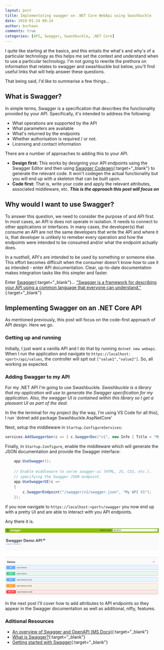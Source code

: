 ```yaml
---
layout: post
title: Implementating swagger on .NET Core WebApi using Swashbuckle
date: 2019-01-24 09:24
author: burhaan
comments: true
categories: [API, Swagger, Swashbuckle, .NET Core]
---
```


I quite like starting at the basics, and this entails the what's and why's of a particular technology as this helps me set the context and understand when to use a particular technology.
I'm not going to rewrite the prethora on information that relates to swagger and swashbuckle but below, you'll find useful links that will help answer these questions.

That being said, I'd like to summarise a few things...

## What is Swagger?

In simple terms, Swagger is a specification that describes the functionality provided by your API. Specifically, it's intended to address the following:

- What operations are supported by the API
- What parameters are available
- What's returned by the endpoints
- Whether authorisation is required / or not.
- Licensing and contact information

There are a number of approaches to adding this to your API.

- **Design first:** This works by designing your API endpoints using the Swagger Editor and then using [Swagger Codegen](https://swagger.io/tools/swagger-codegen/){:target="\_blank"} to generate the relevant code. It won't codegen the actual functionality but you will end up with a skeleton that can be built upon.
- **Code first:** That is, write your code and apply the relevant attributes, associated middleware, etc. **_This is the approach this post will focus on_**

## Why would I want to use Swagger?

To answer this question, we need to consider the purpose of and API first.
In most cases, an API is does not operate in isolation. It needs to connect to other applications or interfaces. In many cases, the developer(s) that consume an API are not the same developers that write the API and where it is, that developer is unlikely to remeber every operation and how the endpoints were intended to be consumed and/or what the endpoint actually does.

In a nusthell, API's are intended to be used by something or someone else.
This effort becomes difficult when the consumer doesn't know _how_ to use it as intended - enter API documentation. Clear, up-to-date documentation makes integration tasks like this simpler and faster.

Enter [Swagger](https://swagger.io/){:target="\_blank"}...
["Swagger is a framework for describing your API using a common language that everyone can understand."](https://blog.readme.io/what-is-swagger-and-why-it-matters/){:target="\_blank"}

## Implementing Swagger on an .NET Core API

As mentioned previously, this post will focus on the code-first approach of API design. Here we go.

### Getting up and running

Initially, I just want a vanilla API and I do that by running `dotnet new webapi`.
When I run the application and navigate to `https://localhost:<port>/api/values`, the controller will spit out `["value1","value2"]`. So, all working as expected.

### Adding Swagger to my API

For my .NET API I'm going to use Swashbuckle.
_Swashbuckle is a library that my application will use to generate the Swagger specification for my application. Also, the swagger UI is contained within this library so I get a pleasant UI as part of the deal._

In the the terminal for my project (by the way, I'm using VS Code for all this), I run `dotnet add package Swashbuckle.AspNetCore'

Next, setup the middleware in `Startup.ConfigureServices`:

```csharp
services.AddSwaggerGen(c => { c.SwaggerDoc("v1", new Info { Title = "My API", Version = "v1" }); });
```

Finally, in `Startup.Configure`, enable the middleware which will generate the JSON documentation and provide the Swagger interface:

```csharp
    app.UseSwagger();

    // Enable middleware to serve swagger-ui (HTML, JS, CSS, etc.),
    // specifying the Swagger JSON endpoint.
    app.UseSwaggerUI(c =>
    {
        c.SwaggerEndpoint("/swagger/v1/swagger.json", "My API V1");
    });

```

if you now navigate to `https://localhost:<port>/swagger` you now end up with a pretty UI and are able to interact with you API endpoints.

Any there it is.

![SwaggerUI](/img/content/swagger-ui.png)

In the next post I'll cover how to add attributes to API endpoints so they appear in the Swagger documentation as well as additional, nifty, features.

### Aditional Resources

- [An overview of Swagger and OpenAPI (MS Docs)](https://docs.microsoft.com/en-us/aspnet/core/tutorials/web-api-help-pages-using-swagger?view=aspnetcore-2.2){:target="\_blank"}
- [What is Swagger?](https://swagger.io/docs/specification/2-0/what-is-swagger/){:target="\_blank"}
- [Getting started with Swagger](https://swagger.io/tools/open-source/getting-started/){:target="\_blank"}
